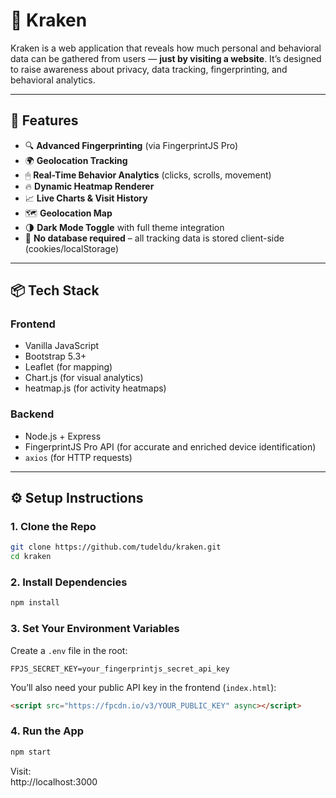 # 🐙 Kraken

Kraken is a web application that reveals how much personal and behavioral data can be gathered from users — **just by visiting a website**. It’s designed to raise awareness about privacy, data tracking, fingerprinting, and behavioral analytics.

---

## 🚀 Features

- 🔍 **Advanced Fingerprinting** (via FingerprintJS Pro)
- 🌍 **Geolocation Tracking**
- 🖱 **Real-Time Behavior Analytics** (clicks, scrolls, movement)
- 🔥 **Dynamic Heatmap Renderer**
- 📈 **Live Charts & Visit History**
- 🗺 **Geolocation Map**
- 🌗 **Dark Mode Toggle** with full theme integration
- 🧠 **No database required** – all tracking data is stored client-side (cookies/localStorage)

---

## 📦 Tech Stack

### Frontend
- Vanilla JavaScript
- Bootstrap 5.3+
- Leaflet (for mapping)
- Chart.js (for visual analytics)
- heatmap.js (for activity heatmaps)

### Backend
- Node.js + Express
- FingerprintJS Pro API (for accurate and enriched device identification)
- `axios` (for HTTP requests)

---

## ⚙️ Setup Instructions

### 1. Clone the Repo

```bash
git clone https://github.com/tudeldu/kraken.git
cd kraken
```

### 2. Install Dependencies

```bash
npm install
```

### 3. Set Your Environment Variables

Create a `.env` file in the root:

```
FPJS_SECRET_KEY=your_fingerprintjs_secret_api_key
```

You’ll also need your public API key in the frontend (`index.html`):

```html
<script src="https://fpcdn.io/v3/YOUR_PUBLIC_KEY" async></script>
```

### 4. Run the App

```bash
npm start
```

Visit:  
http://localhost:3000

